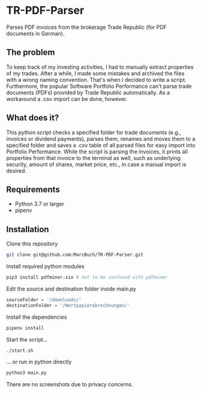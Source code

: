# TR-PDF-Parser

Parses PDF invoices from the brokerage Trade Republic (for PDF documents in German).

## The problem

To keep track of my investing activities, I had to manually extract properties of my trades. After a while, I made some mistakes and archived the files with a wrong naming convention. That's when I decided to write a script. Furthermore, the popular Software Portfolio Performance can't parse trade documents (PDFs) provided by Trade Republic automatically. As a workaround a .csv import can be done, however.

## What does it?

This python script checks a specified folder for trade documents (e.g., invoices or dividend payments), parses them, renames and moves them to a specified folder and saves a .csv table of all parsed files for easy import into Portfolio Performance.
While the script is parsing the invoices, it prints all properties from that invoice to the terminal as well, such as underlying security, amount of shares, market price, etc., in case a manual import is desired.


## Requirements
- Python 3.7 or larger
- pipenv

## Installation

Clone this repository

```bash
git clone git@github.com:MarcBuch/TR-PDF-Parser.git
```

Install required python modules
```Bash
pip3 install pdfminer.six # not to be confused with pdfminer
```

Edit the source and destination folder inside main.py

```Python
sourceFolder = '/downloads/'
destinationFolder = '/Wertpapierabrechnungen/'
```

Install the dependencies

```Bash
pipenv install
```

Start the script...

```Bash
./start.sh
```

... or run in python directly
```Python
python3 main.py
```

There are no screenshots due to privacy concerns.
